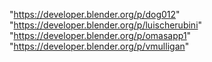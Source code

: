 "https://developer.blender.org/p/dog012"
"https://developer.blender.org/p/luischerubini"
"https://developer.blender.org/p/omasapp1"
"https://developer.blender.org/p/vmulligan"
 
 
